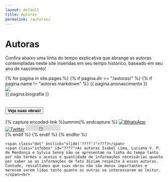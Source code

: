 ```yaml
---
layout: default
title: Autoras
permalink: /autoras/
---
```


<h1>Autoras</h1>
<p>Confira abaixo uma linha do tempo explicativa que abrange as autoras contempladas neste site inseridas em seu tempo histórico, baseado em seu ano de nascimento!</p>

<div class="line" id="timeline">
    {% for pagina in site.pages %}
        {% if pagina.dir == "/autoras/" %}
            {% if pagina.name != "autoras.markdown" %}
                <span class="dot" onclick="slide('{{ pagina.nomeautora }}')">{{ pagina.anonascimento }}</span>
                <span class="infobox" id="{{ pagina.nomeautora }}">
                    <div class="row">
                    <div class="columncapatwo"><img src={{ pagina.fotoautora }}></div>
                    <div class="columntwo" style="float: none;">{{ pagina.biografia }}</span>
                    </div>
                    <br><br>
                    <button class="button" onclick='window.open("{{ site.url }}autoras/{{ pagina.nomeautora }}", "_blank")'><b>Veja suas obras!</b></button><br><br>{% capture encoded-link %}ummm{% endcapture %}
                    <a href='https://api.whatsapp.com/send?text=Olha%20que%20autora%20maravilhosa%20que%20eu%20encontrei%3A%20{{ pagina.nomeautora | uri_escape }}%21%20%0Ahttps%3A%2F%2Felas-na-literatura.github.io%2Fautoras%2F{{ encoded-link | slugify }}' target="_blank"><img src="https://elas-na-literatura.github.io/rsc/whatsapp.svg" alt="WhatsApp"  style="margin-top:-12px;"></a>
                    <a href="https://twitter.com/share?ref_src=twsrc%5Etfw" class="twitter-share-button" data-text="Olha que autora maravilhosa que eu encontrei: {{ pagina.nomeautora }}! " data-url="https://elas-na-literatura.github.io/autora/{{ encoded-link }}" data-hashtags="ElasNaLiteratura" data-lang="pt" data-show-count="false"><img src="https://elas-na-literatura.github.io/rsc/twitter.svg" alt="Twitter"  style="margin-top:-12px;"></a><script async src="https://platform.twitter.com/widgets.js" charset="utf-8"></script>
                    <iframe src='https://www.facebook.com/plugins/share_button.php?href=https%3A%2F%2Felas-na-literatura.github.io%2Fautoras%2F{{ encoded-link | slugify }}&layout=button&size=small&width=110&height=20&appId' width="110" height="20" style="border:none;overflow:hidden" scrolling="no" frameborder="0" allowTransparency="true" allow="encrypted-media"></iframe>
                </span><br>
            {% endif %}
        {% endif %}
    {% endfor %}

    <span class="dot" onclick="slide('????')">????</span>
    <span class="infobox" id="????">As autoras Isabel Lima, Luciana V. P. de Mendonça e Sylvia Senny não se apresentam na linha do tempo tanto por não termos o acesso e quantidade de informações necessárias quanto por saber se as informações de fato diziam respeito à essas autoras. Contudo, ressaltamos que suas obras não são menos importantes e merecem serem lidas tanto quanto as outras se interessarem ao leitor. </span><br>
</div>

<br><br>

<script>
    let timeline = document.getElementById('timeline');
    let timelineState = "center";
    let lastButton = "";

    function slide(last)
    {
        if(lastButton == last )
        {
            timeline.style.left = '50%'; 
            timeline.style.animationName = 'slideRight'; 
            timeline.style.animationDuration = '1s';
            timelineState = "center";

            var infobox = document.getElementById(last);
            infobox.style.animationName = 'hide';
            infobox.style.animationDuration = '0.5s';
            infobox.style.opacity = '0';
            infobox.style.zIndex = '-999999';

            lastButton = "";
        } 

        else
        {
            timeline.style.left = 'var(--openedPos)'; 
            timeline.style.animationName = 'slideLeft'; 
            timeline.style.animationDuration = '1s';
            timelineState = "left";

            var infobox = document.getElementById(last);
            infobox.style.animationName = 'appear';
            infobox.style.animationDuration = '0.5s';
            infobox.style.opacity = '1';
            infobox.style.zIndex = '100';

            if(lastButton != "" && lastButton != last)
            {
                var lastInfobox = document.getElementById(lastButton);
                lastInfobox.style.animationName = 'hide';
                lastInfobox.style.animationDuration = '0.5s';
                lastInfobox.style.opacity = '0';
            }                  
                    
            lastButton = last;
        }
    }
</script>